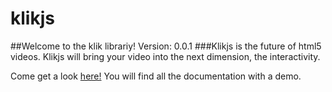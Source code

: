 # klikjs
##Welcome to the klik librariy! Version: 0.0.1
###Klikjs is the future of html5 videos. Klikjs will bring your video into the next dimension, the interactivity.

Come get a look [here!](https://www.klikjs.com)
You will find all the documentation with a demo.
